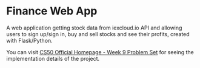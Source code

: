 # Finance Web App
A web application getting stock data from iexcloud.io API and allowing users to sign up/sign in, buy and sell stocks and see their profits, created with Flask/Python.

You can visit [CS50 Official Homepage - Week 9 Problem Set](https://cs50.harvard.edu/x/2021/psets/9/finance/) for seeing the implementation details of the project.
